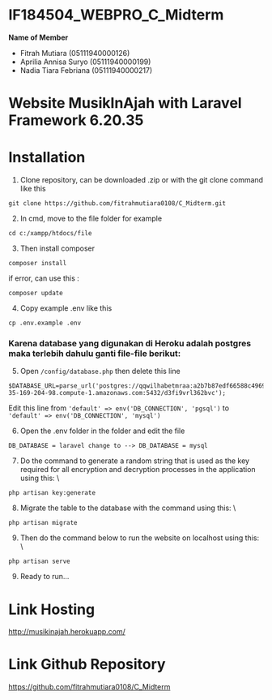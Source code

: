 # IF184504_WEBPRO_C_Midterm

**Name of Member**
- Fitrah Mutiara (05111940000126)
- Aprilia Annisa Suryo (05111940000199)
- Nadia Tiara Febriana (05111940000217)

# Website MusikInAjah with Laravel Framework 6.20.35 #

# Installation
1. Clone repository, can be downloaded .zip or with the git clone command like this 
```
git clone https://github.com/fitrahmutiara0108/C_Midterm.git
```
2. In cmd, move to the file folder for example 
```
cd c:/xampp/htdocs/file
```
3. Then install composer 
```
composer install
```

if error, can use this :

```
composer update
```

4. Copy example .env like this 
```
cp .env.example .env
```
### Karena database yang digunakan di Heroku adalah postgres maka terlebih dahulu ganti file-file berikut:
5. Open `/config/database.php` then delete this line
```
$DATABASE_URL=parse_url('postgres://qqwilhabetmraa:a2b7b87edf66588c4969129e8a46bb5a5bee3364699aea4322c5ccf192e5c679@ec2-35-169-204-98.compute-1.amazonaws.com:5432/d3fi9vrl362bvc');
```
Edit this line from `'default' => env('DB_CONNECTION', 'pgsql')` to `'default' => env('DB_CONNECTION', 'mysql')`

6. Open the .env folder in the folder and edit the file 
```
DB_DATABASE = laravel change to --> DB_DATABASE = mysql
``` 
7. Do the command to generate a random string that is used as the key required for all encryption and decryption processes in the application using this: \
```
php artisan key:generate
```
8. Migrate the table to the database with the command using this: \
```
php artisan migrate 
```
9. Then do the command below to run the website on localhost using this: \
```
php artisan serve
```
9. Ready to run...

# Link Hosting
http://musikinajah.herokuapp.com/

# Link Github Repository
https://github.com/fitrahmutiara0108/C_Midterm
